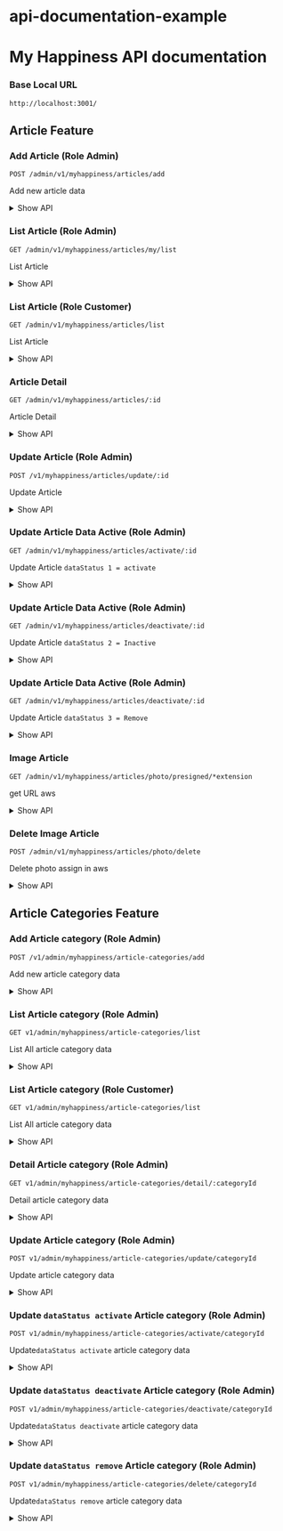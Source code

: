 # api-documentation-example

# My Happiness API documentation

### Base Local URL

```url
http://localhost:3001/
```

## Article Feature

### Add Article (Role Admin)

`POST /admin/v1/myhappiness/articles/add`

Add new article data

<details>
    <summary>Show API</summary>

**Header Authorization**

- `Authorization`, token => user token

**Sample Request**

```json
{
    Bearer 378grfuyehbcjhasdbfasldfuoa78f378grfuyehbcjhasdbfasldfuoa78f378grfuyehbcjhasdbfasldfuoa78f378grfuyehbcjhasdbfasldfuoa78f378grfuyehbcjhasdbfasldfuoa78f378grfuyehbcjhasdbfasldfuoa78f378grfuyehbcjhasdbfasldfuoa78f378grfuyehbcjhasdbfasldfuoa78f378grfuyehbcjhasdbfasldfuoa78f378grfuyehbcjhasdbfasldfuoa78f378grfuyehbcjhasdbfasldfuoa78f
}
```

**Request Body**

- `name`, string | required | min(0) | max(100) => article name
- `tags`, array | required => article tag
- `categories`, array | required => article categories
- `description`, string | required => article description
- `content`, string | required => article content
- `pathPhotoUrl`, array | required => article pathPhotoUrl
- `publishAt`, number | required => article publishAt
- `originUrl`, string | required => article originUrl
- `originAuthor`, array | required => article originAuthor
- `likeStatur`, array | required => article likeStatur
- `read` array | required => article read

**Sample Request**

```json
{
  "name": "jumat 7",
  "tags": ["89dcab523-3ed2-471f-aacc-d8f79b64a9e3"],
  "categories": ["371xab523-2ed2-473f-avcc-d2f79b64a9e3"],
  "description": "from jumat desc 7",
  "content": "from jumat postman content 7",
  "pathPhotoUrl": "https://cdn.pixabay.com/photo/2016/07/24/21/01/thermometer-1539191_128...",
  "publishAt": 1643681160144,
  "originUrl": "https://www.halodoc.com/artikel/11-penyakit-yang-ditangani-dokter-spesialis-penyakit-dalam 2",
  "originAuthor": ["tionpostman"],
  "likeStatus": ["62e0eeb9-d07e-461e-b39a-5b7ff68565b4"],
  "read": ["62e0eeb9-d07e-461e-b39a-5b7ff68565b4"]
}
```

**Success Response**

```json
HTTP/1.1 200 OK
Content-Type: application/json
{
    "code": 200,
    "success": true,
    "payload": {
        "insertedArticle": {
            "id": "5c372a2d-28ce-4358-886f-46fc3d8f06e0",
            "articleName": "jumat 7",
            "articleTags": [
                {
                    "id": "89dcab523-3ed2-471f-aacc-d8f79b64a9e3",
                    "tagName": "heart"
                }
            ],
            "articleCategories": [
                {
                    "id": "371xab523-2ed2-473f-avcc-d2f79b64a9e3",
                    "categoryName": "Kardiologi"
                }
            ],
            "articleDescription": "from jumat desc 7",
            "articleContent": "from jumat postman content 7",
            "pathPhotoUrl": "https://cdn.pixabay.com/photo/2016/07/24/21/01/thermometer-1539191_128...",
            "articlePublishAt": 1643681160144,
            "articleOriginUrl": "https://www.halodoc.com/artikel/11-penyakit-yang-ditangani-dokter-spesialis-penyakit-dalam 2",
            "articleOriginAuthor": [
                "tionpostman"
            ],
            "articleLikeStatus": [
                "62e0eeb9-d07e-461e-b39a-5b7ff68565b4"
            ],
            "articleRead": [
                "62e0eeb9-d07e-461e-b39a-5b7ff68565b4"
            ],
            "dataStatus": 1,
            "audit": {
                "createdAt": "2022-02-04T03:46:59.105Z",
                "updatedAt": "2022-02-04T03:46:59.105Z",
                "createdBy": "system",
                "updatedBy": "system"
            }
        }
    }
}
```

**Error Response**

- Bad Request

```json
HTTP/1.1 400 Bad Request
Content-Type: application/json
{
    "code": 400,
    "success": false,
    "error": {
        "name": "ValidationError",
        "message": "\"content\" is required"
    }
}
```

</details>

### List Article (Role Admin)

`GET /admin/v1/myhappiness/articles/my/list`

List Article

<details>
    <summary>Show API</summary>

**Header Authorization**

- `Authorization`, token => user token

**Sample Request**

```json
{
    Bearer 378grfuyehbcjhasdbfasldfuoa78f378grfuyehbcjhasdbfasldfuoa78f378grfuyehbcjhasdbfasldfuoa78f378grfuyehbcjhasdbfasldfuoa78f378grfuyehbcjhasdbfasldfuoa78f378grfuyehbcjhasdbfasldfuoa78f378grfuyehbcjhasdbfasldfuoa78f378grfuyehbcjhasdbfasldfuoa78f378grfuyehbcjhasdbfasldfuoa78f378grfuyehbcjhasdbfasldfuoa78f378grfuyehbcjhasdbfasldfuoa78f
}
```

**Success Response**

```json
HTTP/1.1 200 OK
Content-Type: application/json
{
    "code": 200,
    "success": true,
    "payload": {
        "insertedArticle": {
            "id": "5c372a2d-28ce-4358-886f-46fc3d8f06e0",
            "articleName": "jumat 7",
            "articleTags": [
                {
                    "id": "89dcab523-3ed2-471f-aacc-d8f79b64a9e3",
                    "tagName": "heart"
                }
            ],
            "articleCategories": [
                {
                    "id": "371xab523-2ed2-473f-avcc-d2f79b64a9e3",
                    "categoryName": "Kardiologi"
                }
            ],
            "articleDescription": "from jumat desc 7",
            "articleContent": "from jumat postman content 7",
            "pathPhotoUrl": "https://cdn.pixabay.com/photo/2016/07/24/21/01/thermometer-1539191_128...",
            "articlePublishAt": 1643681160144,
            "articleOriginUrl": "https://www.halodoc.com/artikel/11-penyakit-yang-ditangani-dokter-spesialis-penyakit-dalam 2",
            "articleOriginAuthor": [
                "tionpostman"
            ],
            "articleLikeStatus": [
                "62e0eeb9-d07e-461e-b39a-5b7ff68565b4"
            ],
            "articleRead": [
                "62e0eeb9-d07e-461e-b39a-5b7ff68565b4"
            ],
            "dataStatus": 1,
            "audit": {
                "createdAt": "2022-02-04T03:46:59.105Z",
                "updatedAt": "2022-02-04T03:46:59.105Z",
                "createdBy": "system",
                "updatedBy": "system"
            }
        }
    },

    more....
}
```

<!-- **Error Response**

- Bad Request

```json
HTTP/1.1 400 Bad Request
Content-Type: application/json
{
    "code": 400,
    "success": false,
    "error": {
        "name": "ValidationError",
        "message": "\"content\" is required"
    }
}
``` -->

</details>

### List Article (Role Customer)

`GET /admin/v1/myhappiness/articles/list`

List Article

<details>
    <summary>Show API</summary>

**Header Authorization**

- `Authorization`, token => user token

**Sample Request**

```json
{
    Bearer 378grfuyehbcjhasdbfasldfuoa78f378grfuyehbcjhasdbfasldfuoa78f378grfuyehbcjhasdbfasldfuoa78f378grfuyehbcjhasdbfasldfuoa78f378grfuyehbcjhasdbfasldfuoa78f378grfuyehbcjhasdbfasldfuoa78f378grfuyehbcjhasdbfasldfuoa78f378grfuyehbcjhasdbfasldfuoa78f378grfuyehbcjhasdbfasldfuoa78f378grfuyehbcjhasdbfasldfuoa78f378grfuyehbcjhasdbfasldfuoa78f
}
```

**Success Response**

```json
HTTP/1.1 200 OK
Content-Type: application/json
{
    "code": 200,
    "success": true,
    "payload": {
        "insertedArticle": {
            "id": "5c372a2d-28ce-4358-886f-46fc3d8f06e0",
            "articleName": "jumat 7",
            "articleTags": [
                {
                    "id": "89dcab523-3ed2-471f-aacc-d8f79b64a9e3",
                    "tagName": "heart"
                }
            ],
            "articleCategories": [
                {
                    "id": "371xab523-2ed2-473f-avcc-d2f79b64a9e3",
                    "categoryName": "Kardiologi"
                }
            ],
            "articleDescription": "from jumat desc 7",
            "articleContent": "from jumat postman content 7",
            "pathPhotoUrl": "https://cdn.pixabay.com/photo/2016/07/24/21/01/thermometer-1539191_128...",
            "articlePublishAt": 1643681160144,
            "articleOriginUrl": "https://www.halodoc.com/artikel/11-penyakit-yang-ditangani-dokter-spesialis-penyakit-dalam 2",
            "articleOriginAuthor": [
                "tionpostman"
            ],
            "articleLikeStatus": [
                "62e0eeb9-d07e-461e-b39a-5b7ff68565b4"
            ],
            "articleRead": [
                "62e0eeb9-d07e-461e-b39a-5b7ff68565b4"
            ],
            "dataStatus": 1,
            "audit": {
                "createdAt": "2022-02-04T03:46:59.105Z",
                "updatedAt": "2022-02-04T03:46:59.105Z",
                "createdBy": "system",
                "updatedBy": "system"
            }
        }
    },

    more....
}
```

<!-- **Error Response**

- Bad Request

```json
HTTP/1.1 400 Bad Request
Content-Type: application/json
{
    "code": 400,
    "success": false,
    "error": {
        "name": "ValidationError",
        "message": "\"content\" is required"
    }
}
``` -->

</details>

### Article Detail

`GET /admin/v1/myhappiness/articles/:id`

Article Detail

<details>
    <summary>Show API</summary>

**Header Authorization**

- `Authorization`, token => user token

**Sample Request**

```json
{
    Bearer 378grfuyehbcjhasdbfasldfuoa78f378grfuyehbcjhasdbfasldfuoa78f378grfuyehbcjhasdbfasldfuoa78f378grfuyehbcjhasdbfasldfuoa78f378grfuyehbcjhasdbfasldfuoa78f378grfuyehbcjhasdbfasldfuoa78f378grfuyehbcjhasdbfasldfuoa78f378grfuyehbcjhasdbfasldfuoa78f378grfuyehbcjhasdbfasldfuoa78f378grfuyehbcjhasdbfasldfuoa78f378grfuyehbcjhasdbfasldfuoa78f
}
```

**Success Response**

```json
HTTP/1.1 200 OK
Content-Type: application/json
{
    "code": 200,
    "success": true,
    "payload": {
        "insertedArticle": {
            "id": "5c372a2d-28ce-4358-886f-46fc3d8f06e0",
            "articleName": "jumat 7",
            "articleTags": [
                {
                    "id": "89dcab523-3ed2-471f-aacc-d8f79b64a9e3",
                    "tagName": "heart"
                }
            ],
            "articleCategories": [
                {
                    "id": "371xab523-2ed2-473f-avcc-d2f79b64a9e3",
                    "categoryName": "Kardiologi"
                }
            ],
            "articleDescription": "from jumat desc 7",
            "articleContent": "from jumat postman content 7",
            "pathPhotoUrl": "https://cdn.pixabay.com/photo/2016/07/24/21/01/thermometer-1539191_128...",
            "articlePublishAt": 1643681160144,
            "articleOriginUrl": "https://www.halodoc.com/artikel/11-penyakit-yang-ditangani-dokter-spesialis-penyakit-dalam 2",
            "articleOriginAuthor": [
                "tionpostman"
            ],
            "articleLikeStatus": [
                "62e0eeb9-d07e-461e-b39a-5b7ff68565b4"
            ],
            "articleRead": [
                "62e0eeb9-d07e-461e-b39a-5b7ff68565b4"
            ],
            "dataStatus": 1,
            "audit": {
                "createdAt": "2022-02-04T03:46:59.105Z",
                "updatedAt": "2022-02-04T03:46:59.105Z",
                "createdBy": "system",
                "updatedBy": "system"
            }
        }
    },
}
```

**Error Response**

- Not Found

```json
HTTP/1.1 404 Not Found
Content-Type: application/json
{
    "code": 404,
    "success": false,
    "error": {
        "name": "NotFoundError",
        "message": "article not found"
    }
}
```

</details>

### Update Article (Role Admin)

`POST /v1/myhappiness/articles/update/:id`

Update Article

<details>
    <summary>Show API</summary>

**Header Authorization**

- `Authorization`, token => user token

**Body Request**

- `name`, string | required | min(0) | max(100) => article name
- `tags`, array | required => article tag
- `categories`, array | required => article categories
- `description`, string | required => article description
- `content`, string | required => article content
- `pathPhotoUrl`, array | required => article pathPhotoUrl
- `publishAt`, number | required => article publishAt
- `originUrl`, string | required => article originUrl
- `originAuthor`, array | required => article originAuthor
- `likeStatur`, array | required => article likeStatur
- `read` array | required => article read

**Sample Request**

```json
{
  "name": "jumat 7",
  "tags": ["89dcab523-3ed2-471f-aacc-d8f79b64a9e3"],
  "categories": ["371xab523-2ed2-473f-avcc-d2f79b64a9e3"],
  "description": "from jumat desc 7",
  "content": "from jumat postman content 7",
  "pathPhotoUrl": "https://cdn.pixabay.com/photo/2016/07/24/21/01/thermometer-1539191_128...",
  "publishAt": 1643681160144,
  "originUrl": "https://www.halodoc.com/artikel/11-penyakit-yang-ditangani-dokter-spesialis-penyakit-dalam 2",
  "originAuthor": ["tionpostman"],
  "likeStatus": ["62e0eeb9-d07e-461e-b39a-5b7ff68565b4"],
  "read": ["62e0eeb9-d07e-461e-b39a-5b7ff68565b4"]
}
```

**Success Response**

```json
HTTP/1.1 200 OK
Content-Type: application/json
{
    "code": 200,
    "success": true,
    "payload": {
        "insertedArticle": {
            "id": "5c372a2d-28ce-4358-886f-46fc3d8f06e0",
            "articleName": "jumat 7",
            "articleTags": [
                {
                    "id": "89dcab523-3ed2-471f-aacc-d8f79b64a9e3",
                    "tagName": "heart"
                }
            ],
            "articleCategories": [
                {
                    "id": "371xab523-2ed2-473f-avcc-d2f79b64a9e3",
                    "categoryName": "Kardiologi"
                }
            ],
            "articleDescription": "from jumat desc 7",
            "articleContent": "from jumat postman content 7",
            "pathPhotoUrl": "https://cdn.pixabay.com/photo/2016/07/24/21/01/thermometer-1539191_128...",
            "articlePublishAt": 1643681160144,
            "articleOriginUrl": "https://www.halodoc.com/artikel/11-penyakit-yang-ditangani-dokter-spesialis-penyakit-dalam 2",
            "articleOriginAuthor": [
                "tionpostman"
            ],
            "articleLikeStatus": [
                "62e0eeb9-d07e-461e-b39a-5b7ff68565b4"
            ],
            "articleRead": [
                "62e0eeb9-d07e-461e-b39a-5b7ff68565b4"
            ],
            "dataStatus": 1,
            "audit": {
                "createdAt": "2022-02-04T03:46:59.105Z",
                "updatedAt": "2022-02-04T03:46:59.105Z",
                "createdBy": "system",
                "updatedBy": "system"
            }
        }
    },

}
```

**Error Response**

- Bad Request

```json
HTTP/1.1 400 Bad Request
Content-Type: application/json
{
    "code": 400,
    "success": false,
    "error": {
        "name": "ValidationError",
        "message": "\"content\" is required"
    }
}
```

- Not Found

```json
HTTP/1.1 404 Bad Request
Content-Type: application/json
{
    "code": 404,
    "success": false,
    "error": {
        "name": "NotFoundError",
        "message": "article not found"
    }
}
```

</details>

### Update Article Data Active (Role Admin)

`GET /admin/v1/myhappiness/articles/activate/:id`

Update Article `dataStatus 1 = activate`

<details>
    <summary>Show API</summary>

**Header Authorization**

- `Authorization`, token => user token

**Success Response**

```json
HTTP/1.1 200 OK
Content-Type: application/json
{
    "code": 200,
    "success": true,
    "payload": {
        "insertedArticle": {
            "id": "5c372a2d-28ce-4358-886f-46fc3d8f06e0",
            "articleName": "jumat 7",
            "articleTags": [
                {
                    "id": "89dcab523-3ed2-471f-aacc-d8f79b64a9e3",
                    "tagName": "heart"
                }
            ],
            "articleCategories": [
                {
                    "id": "371xab523-2ed2-473f-avcc-d2f79b64a9e3",
                    "categoryName": "Kardiologi"
                }
            ],
            "articleDescription": "from jumat desc 7",
            "articleContent": "from jumat postman content 7",
            "pathPhotoUrl": "https://cdn.pixabay.com/photo/2016/07/24/21/01/thermometer-1539191_128...",
            "articlePublishAt": 1643681160144,
            "articleOriginUrl": "https://www.halodoc.com/artikel/11-penyakit-yang-ditangani-dokter-spesialis-penyakit-dalam 2",
            "articleOriginAuthor": [
                "tionpostman"
            ],
            "articleLikeStatus": [
                "62e0eeb9-d07e-461e-b39a-5b7ff68565b4"
            ],
            "articleRead": [
                "62e0eeb9-d07e-461e-b39a-5b7ff68565b4"
            ],
            "dataStatus": 1,
            "audit": {
                "createdAt": "2022-02-04T03:46:59.105Z",
                "updatedAt": "2022-02-04T03:46:59.105Z",
                "createdBy": "system",
                "updatedBy": "system"
            }
        }
    },

}
```

**Error Response**

- Bad Request

```json
HTTP/1.1 400 Bad Request
Content-Type: application/json
{
    "code": 404,
    "success": false,
    "error": {
        "name": "NotFoundError",
        "message": "Article not found"
    }
}
```

- Not Found

```json
HTTP/1.1 404 Bad Request
Content-Type: application/json
{
    "code": 404,
    "success": false,
    "error": {
        "name": "NotFoundError",
        "message": "article not found"
    }
}
```

</details>

### Update Article Data Active (Role Admin)

`GET /admin/v1/myhappiness/articles/deactivate/:id`

Update Article `dataStatus 2 = Inactive`

<details>
    <summary>Show API</summary>

**Header Authorization**

- `Authorization`, token => user token

**Success Response**

```json
HTTP/1.1 200 OK
Content-Type: application/json
{
    "code": 200,
    "success": true,
    "payload": {
        "insertedArticle": {
            "id": "5c372a2d-28ce-4358-886f-46fc3d8f06e0",
            "articleName": "jumat 7",
            "articleTags": [
                {
                    "id": "89dcab523-3ed2-471f-aacc-d8f79b64a9e3",
                    "tagName": "heart"
                }
            ],
            "articleCategories": [
                {
                    "id": "371xab523-2ed2-473f-avcc-d2f79b64a9e3",
                    "categoryName": "Kardiologi"
                }
            ],
            "articleDescription": "from jumat desc 7",
            "articleContent": "from jumat postman content 7",
            "pathPhotoUrl": "https://cdn.pixabay.com/photo/2016/07/24/21/01/thermometer-1539191_128...",
            "articlePublishAt": 1643681160144,
            "articleOriginUrl": "https://www.halodoc.com/artikel/11-penyakit-yang-ditangani-dokter-spesialis-penyakit-dalam 2",
            "articleOriginAuthor": [
                "tionpostman"
            ],
            "articleLikeStatus": [
                "62e0eeb9-d07e-461e-b39a-5b7ff68565b4"
            ],
            "articleRead": [
                "62e0eeb9-d07e-461e-b39a-5b7ff68565b4"
            ],
            "dataStatus": 2,
            "audit": {
                "createdAt": "2022-02-04T03:46:59.105Z",
                "updatedAt": "2022-02-04T03:46:59.105Z",
                "createdBy": "system",
                "updatedBy": "system"
            }
        }
    },

}
```

**Error Response**

- Bad Request

```json
HTTP/1.1 400 Bad Request
Content-Type: application/json
{
    "code": 404,
    "success": false,
    "error": {
        "name": "NotFoundError",
        "message": "Article not found"
    }
}
```

- Not Found

```json
HTTP/1.1 404 Bad Request
Content-Type: application/json
{
    "code": 404,
    "success": false,
    "error": {
        "name": "NotFoundError",
        "message": "article not found"
    }
}
```

</details>

### Update Article Data Active (Role Admin)

`GET /admin/v1/myhappiness/articles/deactivate/:id`

Update Article `dataStatus 3 = Remove`

<details>
    <summary>Show API</summary>

**Header Authorization**

- `Authorization`, token => user token

**Success Response**

```json
HTTP/1.1 200 OK
Content-Type: application/json
{
    "code": 200,
    "success": true,
    "payload": {
        "insertedArticle": {
            "id": "5c372a2d-28ce-4358-886f-46fc3d8f06e0",
            "articleName": "jumat 7",
            "articleTags": [
                {
                    "id": "89dcab523-3ed2-471f-aacc-d8f79b64a9e3",
                    "tagName": "heart"
                }
            ],
            "articleCategories": [
                {
                    "id": "371xab523-2ed2-473f-avcc-d2f79b64a9e3",
                    "categoryName": "Kardiologi"
                }
            ],
            "articleDescription": "from jumat desc 7",
            "articleContent": "from jumat postman content 7",
            "pathPhotoUrl": "https://cdn.pixabay.com/photo/2016/07/24/21/01/thermometer-1539191_128...",
            "articlePublishAt": 1643681160144,
            "articleOriginUrl": "https://www.halodoc.com/artikel/11-penyakit-yang-ditangani-dokter-spesialis-penyakit-dalam 2",
            "articleOriginAuthor": [
                "tionpostman"
            ],
            "articleLikeStatus": [
                "62e0eeb9-d07e-461e-b39a-5b7ff68565b4"
            ],
            "articleRead": [
                "62e0eeb9-d07e-461e-b39a-5b7ff68565b4"
            ],
            "dataStatus": 3,
            "audit": {
                "createdAt": "2022-02-04T03:46:59.105Z",
                "updatedAt": "2022-02-04T03:46:59.105Z",
                "createdBy": "system",
                "updatedBy": "system"
            }
        }
    },

}
```

**Error Response**

- Bad Request

```json
HTTP/1.1 400 Bad Request
Content-Type: application/json
{
    "code": 404,
    "success": false,
    "error": {
        "name": "NotFoundError",
        "message": "Article not found"
    }
}
```

- Not Found

```json
HTTP/1.1 404 Bad Request
Content-Type: application/json
{
    "code": 404,
    "success": false,
    "error": {
        "name": "NotFoundError",
        "message": "article not found"
    }
}
```

</details>

### Image Article

`GET /admin/v1/myhappiness/articles/photo/presigned/*extension`

get URL aws

<details>
    <summary>Show API</summary>

**Header Authorization**

- `Authorization`, token => user token

**Success Response**

```json
HTTP/1.1 200 OK
Content-Type: application/json
{
    "code": 200,
    "success": true,
    "payload": {
        "signedUrl": "https://nadi-cdn.s3.ap-southeast-1.amazonaws.com/articles/dc6ade98801841fb8897bd539059e809.png?X-Amz-Algorithm=AWS4-HMAC-SHA256&X-Amz-Content-Sha256=UNSIGNED-PAYLOAD&X-Amz-Credential=AKIA6HIV5YVRJQYYRTGN%2F20220204%2Fap-southeast-1%2Fs3%2Faws4_request&X-Amz-Date=20220204T041144Z&X-Amz-Expires=3600&X-Amz-Signature=c05449895cb709c47c6984a1f09fbb465da9364bea1a1c7455b0c15f59838149&X-Amz-SignedHeaders=host&x-amz-acl=public-read&x-id=PutObject",
        "fileUrl": "https://nadi-cdn.s3.ap-southeast-1.amazonaws.com/articles/dc6ade98801841fb8897bd539059e809.png"
    }
}
```

**Error Response**

- Bad Request

```json
HTTP/1.1 400 Bad Request
Content-Type: application/json
{
    "code": 400,
    "success": false,
    "error": {
        "name": "ValidationError",
        "message": "\"ext\" must be one of [jpg, jpeg, png]"
    }
}
```

</details>

### Delete Image Article

`POST /admin/v1/myhappiness/articles/photo/delete`

Delete photo assign in aws

<details>
    <summary>Show API</summary>

**Header Authorization**

- `Authorization`, token => user token

**Success Response**

```json
HTTP/1.1 200 OK
Content-Type: application/json
{
    "code": 200,
    "success": true,
    "payload": {
        "message": "Image deleted successfully"
    }
}
```

**Error Response**

- Bad Request

```json
HTTP/1.1 400 Bad Request
Content-Type: application/json
{
    "code": 400,
    "success": false,
    "error": {
        "name": "ValidationError",
        "message": "\"key\" is required"
    }
}
```

</details>

## Article Categories Feature

### Add Article category (Role Admin)

`POST /v1/admin/myhappiness/article-categories/add`

Add new article category data

<details>
    <summary>Show API</summary>

**Header Authorization**

- `Authorization`, token => user token

**Sample Request**

```json
{
    Bearer 378grfuyehbcjhasdbfasldfuoa78f378grfuyehbcjhasdbfasldfuoa78f378grfuyehbcjhasdbfasldfuoa78f378grfuyehbcjhasdbfasldfuoa78f378grfuyehbcjhasdbfasldfuoa78f378grfuyehbcjhasdbfasldfuoa78f378grfuyehbcjhasdbfasldfuoa78f378grfuyehbcjhasdbfasldfuoa78f378grfuyehbcjhasdbfasldfuoa78f378grfuyehbcjhasdbfasldfuoa78f378grfuyehbcjhasdbfasldfuoa78f
}
```

**Request Body**

- `name`, string | required => article name
- `photoProfile`, string | required => Thumbnail of category
- `parent`, string | null => parentId
- `articles`, array => list articles of category
- **Sample Request**

```json
{
  "name": "Hair",
  "photoProfile": "https://cdn.pixabay.com/photo/2016/07/24/21/01/thermometer-1539191_128...",
  "parent": ""
}
```

**Success Response**

```json
HTTP/1.1 200 OK
Content-Type: application/json
{
    "code": 200,
    "success": true,
    "payload": {
        "insertedArticleCategory": {
            "id": "641f5b25-da5e-4be6-bf81-bd3607db5b39",
            "parentId": null,
            "categoryName": "Hair",
            "childrens": [],
            "articles": [],
            "photoProfile": "https://cdn.pixabay.com/photo/2016/07/24/21/01/thermometer-1539191_128...",
            "dataStatus": 1,
            "audit": {
                "createdAt": 1644235753490,
                "createdBy": "faker-admin",
                "updatedAt": 1644235753490,
                "updatedBy": "faker-admin"
            },
            "articleTotal": 0
        }
    }
}
```

**Error Response**

- Bad Request

```json
HTTP/1.1 400 Bad Request
Content-Type: application/json
{
    "code": 400,
    "success": false,
    "error": {
        "name": "ValidationError",
        "message": "\"name\" is required"
    }
}
```

</details>

### List Article category (Role Admin)

`GET v1/admin/myhappiness/article-categories/list`

List All article category data

<details>
    <summary>Show API</summary>

**Header Authorization**

- `Authorization`, token => user token

**Sample Request**

```json
{
    Bearer 378grfuyehbcjhasdbfasldfuoa78f378grfuyehbcjhasdbfasldfuoa78f378grfuyehbcjhasdbfasldfuoa78f378grfuyehbcjhasdbfasldfuoa78f378grfuyehbcjhasdbfasldfuoa78f378grfuyehbcjhasdbfasldfuoa78f378grfuyehbcjhasdbfasldfuoa78f378grfuyehbcjhasdbfasldfuoa78f378grfuyehbcjhasdbfasldfuoa78f378grfuyehbcjhasdbfasldfuoa78f378grfuyehbcjhasdbfasldfuoa78f
}
```

**Success Response**

```json
HTTP/1.1 200 OK
Content-Type: application/json
{
    "code": 200,
    "success": true,
    "payload": {
        "articleCategories": [
            {
                "id": "d03b019e-8b9f-4b6e-b654-edd499616eb9",
                "parentId": null,
                "categoryName": "Nose",
                "photoProfile": "https://cdn.pixabay.com/photo/2016/07/24/21/01/thermometer-1539191_128...",
                "childrens": [],
                "articles": [
                    {
                        "id": "0049760d-235b-487d-b7ad-47fff46d9da1",
                        "articleName": "rabu",
                        "pathPhotoUrl": "https://cdn.pixabay.com/photo/2016/07/24/21/01/thermometer-1539191_128..."
                    }
                ],
                "dataStatus": 1,
                "audit": {
                    "createdAt": 1644234421141,
                    "createdBy": "faker-admin",
                    "updatedAt": 1644234421141,
                    "updatedBy": "faker-admin"
                },
                "articleTotal": 1
            },
            {
                "id": "205a31b2-371e-48a8-b0a4-9e8e2142ff43",
                "parentId": null,
                "categoryName": "Nose",
                "photoProfile": "https://cdn.pixabay.com/photo/2016/07/24/21/01/thermometer-1539191_128...",
                "childrens": [],
                "articles": [],
                "dataStatus": 1,
                "audit": {
                    "createdAt": 1644234338152,
                    "createdBy": "faker-admin",
                    "updatedAt": 1644234338152,
                    "updatedBy": "faker-admin"
                },
                "articleTotal": 0
            },
            {
                "id": "371xab523-2ed2-473f-avcc-d2f79b64a9e3",
                "parentId": null,
                "categoryName": "Kardiologi update",
                "photoProfile": "https://cdn.pixabay.com/photo/2016/07/24/21/01/thermometer-1539191_128...",
                "childrens": [],
                "articles": [
                    {
                        "id": "0049760d-235b-487d-b7ad-47fff46d9da1",
                        "articleName": "rabu",
                        "pathPhotoUrl": "https://cdn.pixabay.com/photo/2016/07/24/21/01/thermometer-1539191_128..."
                    },
                    {
                        "id": "b43b153a-721b-40f2-ab70-5c7fb828d917",
                        "articleName": "senunu",
                        "pathPhotoUrl": "https://cdn.pixabay.com/photo/2016/07/24/21/01/thermometer-1539191_128..."
                    }
                ],
                "dataStatus": 2,
                "audit": {
                    "createdAt": 1643678491702,
                    "updatedAt": 1644238343073,
                    "updatedBy": "faker-admin"
                },
                "articleTotal": 2
            },
            {
                "id": "3723fb523-2dd2-477f-aagc-d8f74b64a9e3",
                "parentId": null,
                "categoryName": "Reumatologi",
                "photoProfile": "https://cdn.pixabay.com/photo/2015/05/13/13/53/skull-765477_1280.jpg",
                "childrens": [],
                "articles": [],
                "dataStatus": 1,
                "audit": {
                    "createdAt": 1643678491702,
                    "updatedAt": 1643678491702
                },
                "articleTotal": 0
            }
        ],
        "total": 4,
        "count": 4,
        "skip": 0,
        "limit": 10
    }
}
```

</details>

### List Article category (Role Customer)

`GET v1/admin/myhappiness/article-categories/list`

List All article category data

<details>
    <summary>Show API</summary>

**Header Authorization**

- `Authorization`, token => user token

**Sample Request**

```json
{
    Bearer 378grfuyehbcjhasdbfasldfuoa78f378grfuyehbcjhasdbfasldfuoa78f378grfuyehbcjhasdbfasldfuoa78f378grfuyehbcjhasdbfasldfuoa78f378grfuyehbcjhasdbfasldfuoa78f378grfuyehbcjhasdbfasldfuoa78f378grfuyehbcjhasdbfasldfuoa78f378grfuyehbcjhasdbfasldfuoa78f378grfuyehbcjhasdbfasldfuoa78f378grfuyehbcjhasdbfasldfuoa78f378grfuyehbcjhasdbfasldfuoa78f
}
```

**Success Response**

```json
HTTP/1.1 200 OK
Content-Type: application/json
{
    "code": 200,
    "success": true,
    "payload": {
        "articleCategories": [
            {
                "id": "d03b019e-8b9f-4b6e-b654-edd499616eb9",
                "parentId": null,
                "categoryName": "Nose",
                "photoProfile": "https://cdn.pixabay.com/photo/2016/07/24/21/01/thermometer-1539191_128...",
                "childrens": [],
                "dataStatus": 1
            },
            {
                "id": "205a31b2-371e-48a8-b0a4-9e8e2142ff43",
                "parentId": null,
                "categoryName": "Nose",
                "photoProfile": "https://cdn.pixabay.com/photo/2016/07/24/21/01/thermometer-1539191_128...",
                "childrens": [],
                "dataStatus": 1
            },
            {
                "id": "3723fb523-2dd2-477f-aagc-d8f74b64a9e3",
                "parentId": null,
                "categoryName": "Reumatologi",
                "photoProfile": "https://cdn.pixabay.com/photo/2015/05/13/13/53/skull-765477_1280.jpg",
                "childrens": [],
                "dataStatus": 1
            }
        ],
        "total": 3,
        "count": 3,
        "skip": 0,
        "limit": 10
    }
}
```

</details>

### Detail Article category (Role Admin)

`GET v1/admin/myhappiness/article-categories/detail/:categoryId`

Detail article category data

<details>
    <summary>Show API</summary>

**Header Authorization**

- `Authorization`, token => user token

**Sample Request**

```json
{
    Bearer 378grfuyehbcjhasdbfasldfuoa78f378grfuyehbcjhasdbfasldfuoa78f378grfuyehbcjhasdbfasldfuoa78f378grfuyehbcjhasdbfasldfuoa78f378grfuyehbcjhasdbfasldfuoa78f378grfuyehbcjhasdbfasldfuoa78f378grfuyehbcjhasdbfasldfuoa78f378grfuyehbcjhasdbfasldfuoa78f378grfuyehbcjhasdbfasldfuoa78f378grfuyehbcjhasdbfasldfuoa78f378grfuyehbcjhasdbfasldfuoa78f
}
```

**Success Response**

```json
HTTP/1.1 200 OK
Content-Type: application/json
{
    "code": 200,
    "success": true,
    "payload": {
        "articleCategory": {
            "id": "371xab523-2ed2-473f-avcc-d2f79b64a9e3",
            "parentId": null,
            "categoryName": "Kardiologi update",
            "childrens": [],
            "articles": [
                {
                    "id": "0049760d-235b-487d-b7ad-47fff46d9da1",
                    "articleName": "rabu",
                    "pathPhotoUrl": "https://cdn.pixabay.com/photo/2016/07/24/21/01/thermometer-1539191_128..."
                },
                {
                    "id": "b43b153a-721b-40f2-ab70-5c7fb828d917",
                    "articleName": "senunu",
                    "pathPhotoUrl": "https://cdn.pixabay.com/photo/2016/07/24/21/01/thermometer-1539191_128..."
                }
            ],
            "photoProfile": "https://cdn.pixabay.com/photo/2016/07/24/21/01/thermometer-1539191_128...",
            "dataStatus": 2,
            "audit": {
                "createdAt": 1643678491702,
                "updatedAt": 1644238343073,
                "updatedBy": "faker-admin"
            },
            "articleTotal": 2
        }
    }
}
```

**Error Response**

- Bad Request

```json
HTTP/1.1 404 Not Found
Content-Type: application/json

{
    "code": 404,
    "success": false,
    "error": {
        "name": "NotFoundError",
        "message": "Article Category not found"
    }
}

```

</details>

### Update Article category (Role Admin)

`POST v1/admin/myhappiness/article-categories/update/categoryId`

Update article category data

<details>
    <summary>Show API</summary>

**Header Authorization**

- `Authorization`, token => user token

**Request Body**

- `name`, string | required => article name
- `photoProfile`, string | required => Thumbnail of category
- `parent`, string | null => parentId
- `articles`, array => list articles of category

**Sample Request**

```json
{
  "name": "Hair",
  "photoProfile": "https://cdn.pixabay.com/photo/2016/07/24/21/01/thermometer-1539191_128...",
  "parent": ""
}
```

**Sample Request**

```json
{
    Bearer 378grfuyehbcjhasdbfasldfuoa78f378grfuyehbcjhasdbfasldfuoa78f378grfuyehbcjhasdbfasldfuoa78f378grfuyehbcjhasdbfasldfuoa78f378grfuyehbcjhasdbfasldfuoa78f378grfuyehbcjhasdbfasldfuoa78f378grfuyehbcjhasdbfasldfuoa78f378grfuyehbcjhasdbfasldfuoa78f378grfuyehbcjhasdbfasldfuoa78f378grfuyehbcjhasdbfasldfuoa78f378grfuyehbcjhasdbfasldfuoa78f
}
```

**Success Response**

```json
HTTP/1.1 200 OK
Content-Type: application/json
{
    "code": 200,
    "success": true,
    "payload": {
        "updatedArticleCategory": {
            "id": "371xab523-2ed2-473f-avcc-d2f79b64a9e3",
            "parentId": null,
            "categoryName": "Kardiologi update",
            "childrens": [],
            "articles": [
                {
                    "id": "0049760d-235b-487d-b7ad-47fff46d9da1",
                    "articleName": "rabu",
                    "pathPhotoUrl": "https://cdn.pixabay.com/photo/2016/07/24/21/01/thermometer-1539191_128..."
                },
                {
                    "id": "b43b153a-721b-40f2-ab70-5c7fb828d917",
                    "articleName": "senunu",
                    "pathPhotoUrl": "https://cdn.pixabay.com/photo/2016/07/24/21/01/thermometer-1539191_128..."
                }
            ],
            "photoProfile": "https://cdn.pixabay.com/photo/2016/07/24/21/01/thermometer-1539191_128...",
            "dataStatus": 2,
            "audit": {
                "createdAt": 1643678491702,
                "updatedAt": 1644238343073,
                "updatedBy": "faker-admin"
            },
            "articleTotal": 2
        }
    }
}

```

**Error Response**

- Bad Request

```json
HTTP/1.1 404 Not Found
Content-Type: application/json

{
    "code": 404,
    "success": false,
    "error": {
        "name": "NotFoundError",
        "message": "Article Category not found"
    }
}

```

</details>

### Update `dataStatus activate` Article category (Role Admin)

`POST v1/admin/myhappiness/article-categories/activate/categoryId`

Update`dataStatus activate` article category data

<details>
    <summary>Show API</summary>

**Header Authorization**

- `Authorization`, token => user token

**Sample Request**

```json
{
    Bearer 378grfuyehbcjhasdbfasldfuoa78f378grfuyehbcjhasdbfasldfuoa78f378grfuyehbcjhasdbfasldfuoa78f378grfuyehbcjhasdbfasldfuoa78f378grfuyehbcjhasdbfasldfuoa78f378grfuyehbcjhasdbfasldfuoa78f378grfuyehbcjhasdbfasldfuoa78f378grfuyehbcjhasdbfasldfuoa78f378grfuyehbcjhasdbfasldfuoa78f378grfuyehbcjhasdbfasldfuoa78f378grfuyehbcjhasdbfasldfuoa78f
}
```

**Success Response**

```json
HTTP/1.1 200 OK
Content-Type: application/json
{
    "code": 200,
    "success": true,
    "payload": {
        "activatedArticleCategory": {
            "id": "371xab523-2ed2-473f-avcc-d2f79b64a9e3",
            "parentId": null,
            "categoryName": "Kardiologi update",
            "childrens": [],
            "articles": [
                {
                    "id": "0049760d-235b-487d-b7ad-47fff46d9da1",
                    "articleName": "rabu",
                    "pathPhotoUrl": "https://cdn.pixabay.com/photo/2016/07/24/21/01/thermometer-1539191_128..."
                },
                {
                    "id": "b43b153a-721b-40f2-ab70-5c7fb828d917",
                    "articleName": "senunu",
                    "pathPhotoUrl": "https://cdn.pixabay.com/photo/2016/07/24/21/01/thermometer-1539191_128..."
                }
            ],
            "photoProfile": "https://cdn.pixabay.com/photo/2016/07/24/21/01/thermometer-1539191_128...",
            "dataStatus": 1,
            "audit": {
                "createdAt": 1643678491702,
                "updatedAt": 1644248680179,
                "updatedBy": "faker-admin",
                "activatedAt": 1644248680179,
                "activatedBy": "faker-admin"
            },
            "articleTotal": 2
        }
    }
}
```

**Error Response**

- Bad Request

```json
HTTP/1.1 404 Not Found
Content-Type: application/json

{
    "code": 404,
    "success": false,
    "error": {
        "name": "NotFoundError",
        "message": "Article Category not found"
    }
}

```

</details>

### Update `dataStatus deactivate` Article category (Role Admin)

`POST v1/admin/myhappiness/article-categories/deactivate/categoryId`

Update`dataStatus deactivate` article category data

<details>
    <summary>Show API</summary>

**Header Authorization**

- `Authorization`, token => user token

**Sample Request**

```json
{
    Bearer 378grfuyehbcjhasdbfasldfuoa78f378grfuyehbcjhasdbfasldfuoa78f378grfuyehbcjhasdbfasldfuoa78f378grfuyehbcjhasdbfasldfuoa78f378grfuyehbcjhasdbfasldfuoa78f378grfuyehbcjhasdbfasldfuoa78f378grfuyehbcjhasdbfasldfuoa78f378grfuyehbcjhasdbfasldfuoa78f378grfuyehbcjhasdbfasldfuoa78f378grfuyehbcjhasdbfasldfuoa78f378grfuyehbcjhasdbfasldfuoa78f
}
```

**Success Response**

```json
HTTP/1.1 200 OK
Content-Type: application/json
{
    "code": 200,
    "success": true,
    "payload": {
        "activatedArticleCategory": {
            "id": "371xab523-2ed2-473f-avcc-d2f79b64a9e3",
            "parentId": null,
            "categoryName": "Kardiologi update",
            "childrens": [],
            "articles": [
                {
                    "id": "0049760d-235b-487d-b7ad-47fff46d9da1",
                    "articleName": "rabu",
                    "pathPhotoUrl": "https://cdn.pixabay.com/photo/2016/07/24/21/01/thermometer-1539191_128..."
                },
                {
                    "id": "b43b153a-721b-40f2-ab70-5c7fb828d917",
                    "articleName": "senunu",
                    "pathPhotoUrl": "https://cdn.pixabay.com/photo/2016/07/24/21/01/thermometer-1539191_128..."
                }
            ],
            "photoProfile": "https://cdn.pixabay.com/photo/2016/07/24/21/01/thermometer-1539191_128...",
            "dataStatus": 2,
            "audit": {
                "createdAt": 1643678491702,
                "updatedAt": 1644248680179,
                "updatedBy": "faker-admin",
                "activatedAt": 1644248680179,
                "activatedBy": "faker-admin"
            },
            "articleTotal": 2
        }
    }
}
```

**Error Response**

- Bad Request

```json
HTTP/1.1 404 Not Found
Content-Type: application/json

{
    "code": 404,
    "success": false,
    "error": {
        "name": "NotFoundError",
        "message": "Article Category not found"
    }
}

```

</details>

### Update `dataStatus remove` Article category (Role Admin)

`POST v1/admin/myhappiness/article-categories/delete/categoryId`

Update`dataStatus remove` article category data

<details>
    <summary>Show API</summary>

**Header Authorization**

- `Authorization`, token => user token

**Sample Request**

```json
{
    Bearer 378grfuyehbcjhasdbfasldfuoa78f378grfuyehbcjhasdbfasldfuoa78f378grfuyehbcjhasdbfasldfuoa78f378grfuyehbcjhasdbfasldfuoa78f378grfuyehbcjhasdbfasldfuoa78f378grfuyehbcjhasdbfasldfuoa78f378grfuyehbcjhasdbfasldfuoa78f378grfuyehbcjhasdbfasldfuoa78f378grfuyehbcjhasdbfasldfuoa78f378grfuyehbcjhasdbfasldfuoa78f378grfuyehbcjhasdbfasldfuoa78f
}
```

**Success Response**

```json
HTTP/1.1 200 OK
Content-Type: application/json
{
    "code": 200,
    "success": true,
    "payload": {
        "message": "Article category has been deleted"
    }
}
```

**Error Response**

- Bad Request

```json
HTTP/1.1 404 Not Found
Content-Type: application/json

{
    "code": 404,
    "success": false,
    "error": {
        "name": "NotFoundError",
        "message": "Article Category not found"
    }
}

```

</details>
